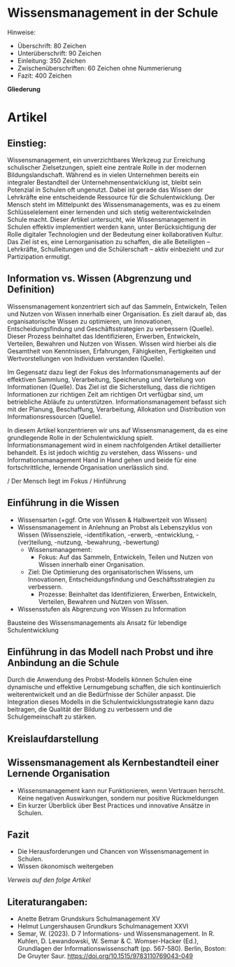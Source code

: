 # Wissensmanagement in der Schule 

Hinweise:
- Überschrift: 80 Zeichen
- Unterüberschrift: 90 Zeichen
- Einleitung: 350 Zeichen
- Zwischenüberschriften: 60 Zeichen ohne Nummerierung
- Fazit: 400 Zeichen

**Gliederung**

# Artikel

## Einstieg: 

Wissensmanagement, ein unverzichtbares Werkzeug zur Erreichung schulischer Zielsetzungen, spielt eine zentrale Rolle in der modernen Bildungslandschaft. Während es in vielen Unternehmen bereits ein integraler Bestandteil der Unternehmensentwicklung ist, bleibt sein Potenzial in Schulen oft ungenutzt. Dabei ist gerade das Wissen der Lehrkräfte eine entscheidende Ressource für die Schulentwicklung. Der Mensch steht im Mittelpunkt des Wissensmanagements, was es zu einem Schlüsselelement einer lernenden und sich stetig weiterentwickelnden Schule macht. Dieser Artikel untersucht, wie Wissensmanagement in Schulen effektiv implementiert werden kann, unter Berücksichtigung der Rolle digitaler Technologien und der Bedeutung einer kollaborativen Kultur. Das Ziel ist es, eine Lernorganisation zu schaffen, die alle Beteiligten – Lehrkräfte, Schulleitungen und die Schülerschaft – aktiv einbezieht und zur Partizipation ermutigt.

## Information vs. Wissen (Abgrenzung und Definition)

Wissensmanagement konzentriert sich auf das Sammeln, Entwickeln, Teilen und Nutzen von Wissen innerhalb einer Organisation. Es zielt darauf ab, das organisatorische Wissen zu optimieren, um Innovationen, Entscheidungsfindung und Geschäftsstrategien zu verbessern (Quelle). Dieser Prozess beinhaltet das Identifizieren, Erwerben, Entwickeln, Verteilen, Bewahren und Nutzen von Wissen. Wissen wird hierbei als die Gesamtheit von Kenntnissen, Erfahrungen, Fähigkeiten, Fertigkeiten und Wertvorstellungen von Individuen verstanden (Quelle). 

Im Gegensatz dazu liegt der Fokus des Informationsmanagements auf der effektiven Sammlung, Verarbeitung, Speicherung und Verteilung von Informationen (Quelle). Das Ziel ist die Sicherstellung, dass die richtigen Informationen zur richtigen Zeit am richtigen Ort verfügbar sind, um betriebliche Abläufe zu unterstützen. Informationsmanagement befasst sich mit der Planung, Beschaffung, Verarbeitung, Allokation und Distribution von Informationsressourcen (Quelle). 

In diesem Artikel konzentrieren wir uns auf Wissensmanagement, da es eine grundlegende Rolle in der Schulentwicklung spielt. Informationsmanagement wird in einem nachfolgenden Artikel detaillierter behandelt. Es ist jedoch wichtig zu verstehen, dass Wissens- und Informationsmanagement Hand in Hand gehen und beide für eine fortschrittliche, lernende Organisation unerlässlich sind. 

/ Der Mensch liegt im Fokus
/ Hinführung

## Einführung in die Wissen
- Wissensarten (+ggf. Orte von Wissen & Halbwertzeit von Wissen)
- Wissensmanagement in Anlehnung an Probst als Lebenszyklus von Wissen (Wissensziele, -identifikation, -erwerb, -entwicklung, -(ver)teilung, -nutzung, -bewahrung, -bewertung) 
    * Wissensmanagement:
        * Fokus: Auf das Sammeln, Entwickeln, Teilen und Nutzen von Wissen innerhalb einer Organisation.
    * Ziel: Die Optimierung des organisatorischen Wissens, um Innovationen, Entscheidungsfindung und Geschäftsstrategien zu verbessern.
        * Prozesse: Beinhaltet das Identifizieren, Erwerben, Entwickeln, Verteilen, Bewahren und Nutzen von Wissen.
- Wissensstufen als Abgrenzung von Wissen zu Information

Bausteine des Wissensmanagements als Ansatz für lebendige Schulentwicklung 

## Einführung in das Modell nach Probst und ihre Anbindung an die Schule 



Durch die Anwendung des Probst-Modells können Schulen eine dynamische und effektive Lernumgebung schaffen, die sich kontinuierlich weiterentwickelt und an die Bedürfnisse der Schüler anpasst. Die Integration dieses Modells in die Schulentwicklungsstrategie kann dazu beitragen, die Qualität der Bildung zu verbessern und die Schulgemeinschaft zu stärken.

## Kreislaufdarstellung


## Wissensmanagement als Kernbestandteil einer Lernende Organisation
- Wissensmanagement kann nur Funktionieren, wenn Vertrauen herrscht. Keine negativen Auswirkungen, sondern nur positive Rückmeldungen 
- Ein kurzer Überblick über Best Practices und innovative Ansätze in Schulen.


## Fazit
- Die Herausforderungen und Chancen von Wissensmanagement in Schulen.
 - Wissen ökonomisch weitergeben

_Verweis auf den folge Artikel_

## Literaturangaben: 

- Anette Betram Grundskurs Schulmanagement XV
- Helmut Lungershausen Grundkurs Schulmanagement XXVI
- Semar, W. (2023). D 7 Informations- und Wissensmanagement. In R. Kuhlen, D. Lewandowski, W. Semar & C. Womser-Hacker (Ed.), Grundlagen der Informationswissenschaft (pp. 567-580). Berlin, Boston: De Gruyter Saur. https://doi.org/10.1515/9783110769043-049